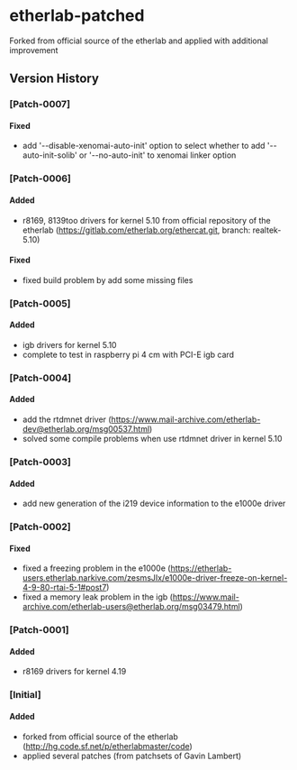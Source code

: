 # **etherlab-patched**
Forked from official source of the etherlab and applied with additional improvement

## **Version History**
### **[Patch-0007]**
#### Fixed
- add '--disable-xenomai-auto-init' option to select whether to add '--auto-init-solib' or '--no-auto-init' to xenomai linker option
### **[Patch-0006]**
#### Added
- r8169, 8139too drivers for kernel 5.10 from official repository of the etherlab (https://gitlab.com/etherlab.org/ethercat.git, branch: realtek-5.10)
#### Fixed
- fixed build problem by add some missing files 
### **[Patch-0005]**
#### Added
- igb drivers for kernel 5.10
- complete to test in raspberry pi 4 cm with PCI-E igb card
### **[Patch-0004]**
#### Added
- add the rtdmnet driver (https://www.mail-archive.com/etherlab-dev@etherlab.org/msg00537.html)
- solved some compile problems when use rtdmnet driver in kernel 5.10
### **[Patch-0003]**
#### Added
- add new generation of the i219 device information to the e1000e driver 
### **[Patch-0002]**
#### Fixed
- fixed a freezing problem in the e1000e (https://etherlab-users.etherlab.narkive.com/zesmsJIx/e1000e-driver-freeze-on-kernel-4-9-80-rtai-5-1#post7)
- fixed a memory leak problem in the igb (https://www.mail-archive.com/etherlab-users@etherlab.org/msg03479.html)
### **[Patch-0001]**
#### Added
- r8169 drivers for kernel 4.19 
### **[Initial]**
#### Added
- forked from official source of the etherlab (http://hg.code.sf.net/p/etherlabmaster/code)
- applied several patches (from patchsets of Gavin Lambert) 
